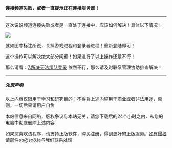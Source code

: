 #### 连接频道失败，或者一直提示正在连接服务器！
------

这次说说频道连接失败或者是一直处于连接中，应该如何解决！具体以下情况！

![](https://ae01.alicdn.com/kf/H52e93e54c9ba45ca90cd7969bcf21f204.png)



就如图中标注所说，关掉游戏进程和登录器进程！重新登陆即可！

这个操作可以解决绝大部分问题！如果进行了以上操作还是不行！

那么请看：[7.解决无法组队登录](/2/7)    依然不行，那么请及时联系管理协助排查解决！

------

##### 免责声明

以上内容仅限用于学习和研究目的；不得将上述内容用于商业或者非法用途，否则，一切后果请用户自负

本站信息来自网络，版权争议与本站无关，请您下载后的24个小时之内，从您的电脑中彻底删除上述内容

如果您喜欢该程序，请支持正版软件，购买注册，得到更好的正版服务。如有侵权请邮件sb@so8.la与我们联系处理